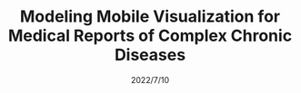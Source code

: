 ---
title: "Modeling Mobile Visualization for Medical Reports of Complex Chronic Diseases"
collection: publications
permalink: https://arxiv.org/abs/2212.01662
excerpt: ''
date: 2022/7/10
venue: 'arXiv preprint arXiv:2212.01662'
slidesurl: 'https://arxiv.org/abs/2212.01662'
paperurl: 'https://arxiv.org/abs/2212.01662'
citation: 'Dasgupta, Sankarshan, and Tom Ongwere. "Modeling Mobile Visualization for Medical Reports of Complex Chronic Diseases." arXiv preprint arXiv:2212.01662 (2022).'
---